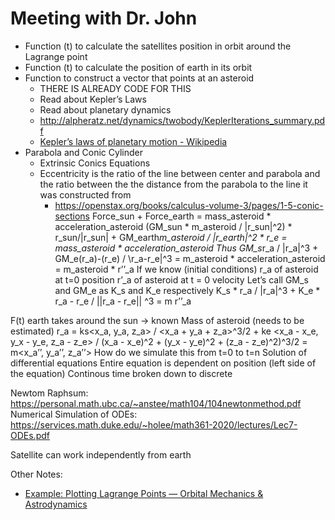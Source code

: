 # Meeting with Dr. John
* Function (t) to calculate the satellites position in orbit around the Lagrange point
* Function (t) to calculate the position of earth in its orbit
* Function to construct a vector that points at an asteroid
	* THERE IS ALREADY CODE FOR THIS
	* Read about Kepler’s Laws
	* Read about planetary dynamics
	* http://alpheratz.net/dynamics/twobody/KeplerIterations_summary.pdf
	* [Kepler’s laws of planetary motion - Wikipedia](https://en.wikipedia.org/wiki/Kepler%27s_laws_of_planetary_motion)
* Parabola and Conic Cylinder 
	* Extrinsic Conics Equations
	* Eccentricity is the ratio of the line between center and parabola and the ratio between the the distance from the parabola to the line it was constructed from
		* https://openstax.org/books/calculus-volume-3/pages/1-5-conic-sections
Force_sun + Force_earth = mass_asteroid * acceleration_asteroid
(GM_sun * m_asteroid / |r_sun|^2)  * r_sun/|r_sun| + GM_earth*m_asteroid / |r_earth|^2 * r_e = mass_asteroid * acceleration_asteroid
Thus
GM_s*r_a / |r_a|^3 + GM_e(r_a)-(r_e) / \r_a-r_e|^3 = m_asteroid * acceleration_asteroid = m_asteroid * r’’_a
If we know (initial conditions)
r_a of asteroid at t=0 position
r’_a of asteroid at t = 0 velocity
 Let’s call GM_s and GM_e as K_s and K_e respectively
K_s * r_a / |r_a|^3 + K_e * r_a - r_e / ||r_a - r_e|| ^3 = m r’’_a

F(t) earth takes around the sun -> known
Mass of asteroid (needs to be estimated) 
r_a = ks<x_a, y_a, z_a> / <x_a + y_a + z_a>^3/2 + ke <x_a - x_e, y_x - y_e, z_a - z_e> / (x_a - x_e)^2 + (y_x - y_e)^2 + (z_a - z_e)^2)^3/2 = m<x_a’’, y_a’’, z_a’’>
How do we simulate this from t=0 to t=n
Solution of differential equations
Entire equation is dependent on position (left side of the equation)
Continous time broken down to discrete 

Newtom Raphsum: https://personal.math.ubc.ca/~anstee/math104/104newtonmethod.pdf
Numerical Simulation of ODEs: https://services.math.duke.edu/~holee/math361-2020/lectures/Lec7-ODEs.pdf

Satellite can work independently from earth

Other Notes:
* [Example: Plotting Lagrange Points — Orbital Mechanics & Astrodynamics](https://orbital-mechanics.space/the-n-body-problem/Lagrange-points-example.html)